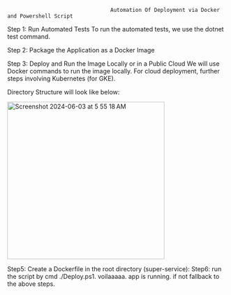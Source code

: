                                      Automation Of Deployment via Docker and Powershell Script
Step 1: Run Automated Tests
To run the automated tests, we use the dotnet test command.

Step 2: Package the Application as a Docker Image

Step 3: Deploy and Run the Image Locally or in a Public Cloud
We will use Docker commands to run the image locally. For cloud deployment, further steps involving Kubernetes (for GKE).

Directory Structure will look like below:

<img width="360" alt="Screenshot 2024-06-03 at 5 55 18 AM" src="https://github.com/bikrantsahoo/AXIAssignment/assets/90495596/71d4c718-00e1-4aaf-bfb6-490ff6fddc32">


Step5:
Create a Dockerfile in the root directory (super-service):
Step6:
run the script by cmd  ./Deploy.ps1. voilaaaaa. app is running. if not fallback to the above steps.
